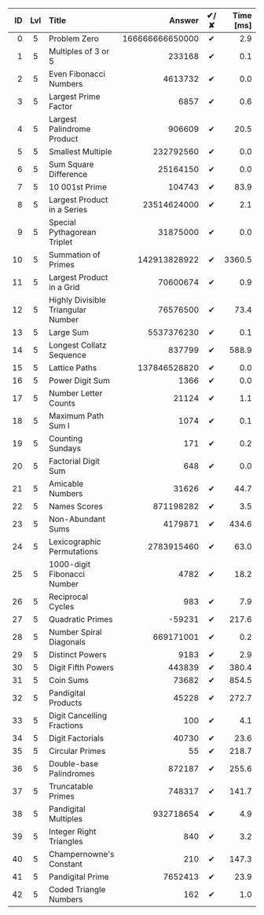 | ID | Lvl | Title                              |          Answer | ✔/✘ | Time [ms] |
| -: | :-: | :--------------------------------- | --------------: | :-: | --------: |
|  0 |  5  | Problem Zero                       | 166666666650000 |  ✔  |       2.9 |
|  1 |  5  | Multiples of 3 or 5                |          233168 |  ✔  |       0.1 |
|  2 |  5  | Even Fibonacci Numbers             |         4613732 |  ✔  |       0.0 |
|  3 |  5  | Largest Prime Factor               |            6857 |  ✔  |       0.6 |
|  4 |  5  | Largest Palindrome Product         |          906609 |  ✔  |      20.5 |
|  5 |  5  | Smallest Multiple                  |       232792560 |  ✔  |       0.0 |
|  6 |  5  | Sum Square Difference              |        25164150 |  ✔  |       0.0 |
|  7 |  5  | 10 001st Prime                     |          104743 |  ✔  |      83.9 |
|  8 |  5  | Largest Product in a Series        |     23514624000 |  ✔  |       2.1 |
|  9 |  5  | Special Pythagorean Triplet        |        31875000 |  ✔  |       0.0 |
| 10 |  5  | Summation of Primes                |    142913828922 |  ✔  |    3360.5 |
| 11 |  5  | Largest Product in a Grid          |        70600674 |  ✔  |       0.9 |
| 12 |  5  | Highly Divisible Triangular Number |        76576500 |  ✔  |      73.4 |
| 13 |  5  | Large Sum                          |      5537376230 |  ✔  |       0.1 |
| 14 |  5  | Longest Collatz Sequence           |          837799 |  ✔  |     588.9 |
| 15 |  5  | Lattice Paths                      |    137846528820 |  ✔  |       0.0 |
| 16 |  5  | Power Digit Sum                    |            1366 |  ✔  |       0.0 |
| 17 |  5  | Number Letter Counts               |           21124 |  ✔  |       1.1 |
| 18 |  5  | Maximum Path Sum I                 |            1074 |  ✔  |       0.1 |
| 19 |  5  | Counting Sundays                   |             171 |  ✔  |       0.2 |
| 20 |  5  | Factorial Digit Sum                |             648 |  ✔  |       0.0 |
| 21 |  5  | Amicable Numbers                   |           31626 |  ✔  |      44.7 |
| 22 |  5  | Names Scores                       |       871198282 |  ✔  |       3.5 |
| 23 |  5  | Non-Abundant Sums                  |         4179871 |  ✔  |     434.6 |
| 24 |  5  | Lexicographic Permutations         |      2783915460 |  ✔  |      63.0 |
| 25 |  5  | 1000-digit Fibonacci Number        |            4782 |  ✔  |      18.2 |
| 26 |  5  | Reciprocal Cycles                  |             983 |  ✔  |       7.9 |
| 27 |  5  | Quadratic Primes                   |          -59231 |  ✔  |     217.6 |
| 28 |  5  | Number Spiral Diagonals            |       669171001 |  ✔  |       0.2 |
| 29 |  5  | Distinct Powers                    |            9183 |  ✔  |       2.9 |
| 30 |  5  | Digit Fifth Powers                 |          443839 |  ✔  |     380.4 |
| 31 |  5  | Coin Sums                          |           73682 |  ✔  |     854.5 |
| 32 |  5  | Pandigital Products                |           45228 |  ✔  |     272.7 |
| 33 |  5  | Digit Cancelling Fractions         |             100 |  ✔  |       4.1 |
| 34 |  5  | Digit Factorials                   |           40730 |  ✔  |      23.6 |
| 35 |  5  | Circular Primes                    |              55 |  ✔  |     218.7 |
| 36 |  5  | Double-base Palindromes            |          872187 |  ✔  |     255.6 |
| 37 |  5  | Truncatable Primes                 |          748317 |  ✔  |     141.7 |
| 38 |  5  | Pandigital Multiples               |       932718654 |  ✔  |       4.9 |
| 39 |  5  | Integer Right Triangles            |             840 |  ✔  |       3.2 |
| 40 |  5  | Champernowne's Constant            |             210 |  ✔  |     147.3 |
| 41 |  5  | Pandigital Prime                   |         7652413 |  ✔  |      23.9 |
| 42 |  5  | Coded Triangle Numbers             |             162 |  ✔  |       1.0 |